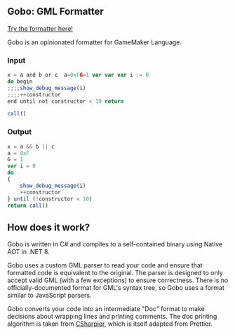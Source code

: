 ## Gobo: GML Formatter

[Try the formatter here!](https://hagusen.github.io/Gobo/)

Gobo is an opinionated formatter for GameMaker Language.

### Input

```js
x = a and b or c  a=0xFG=1 var var var i := 0
do begin
;;;;show_debug_message(i)
;;;;++constructor
end until not constructor < 10 return

call()
```

### Output

```js
x = a && b || c
a = 0xF
G = 1
var i = 0
do
{
    show_debug_message(i)
    ++constructor
} until (!constructor < 10)
return call()

```

## How does it work?
Gobo is written in C# and compiles to a self-contained binary using Native AOT in .NET 8.

Gobo uses a custom GML parser to read your code and ensure that formatted code is equivalent to the original. The parser is designed to only accept valid GML (with a few exceptions) to ensure correctness. There is no officially-documented format for GML's syntax tree, so Gobo uses a format similar to JavaScript parsers. 

Gobo converts your code into an intermediate "Doc" format to make decisions about wrapping lines and printing comments. The doc printing algorithm is taken from [CSharpier](https://github.com/belav/csharpier), which is itself adapted from Prettier.


